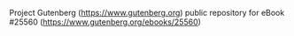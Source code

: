 Project Gutenberg (https://www.gutenberg.org) public repository for eBook #25560 (https://www.gutenberg.org/ebooks/25560)
